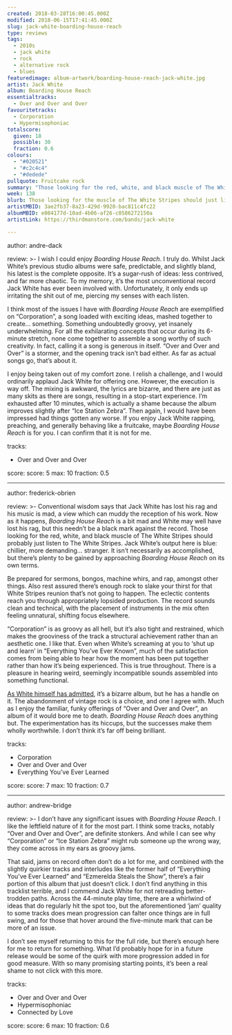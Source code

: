 ```yaml
---
created: 2018-03-28T16:00:45.000Z
modified: 2018-06-15T17:41:45.000Z
slug: jack-white-boarding-house-reach
type: reviews
tags:
  - 2010s
  - jack white
  - rock
  - alternative rock
  - blues
featuredimage: album-artwork/boarding-house-reach-jack-white.jpg
artist: Jack White
album: Boarding House Reach
essentialtracks:
  - Over and Over and Over
favouritetracks:
  - Corporation
  - Hypermisophoniac
totalscore:
  given: 18
  possible: 30
  fraction: 0.6
colours:
  - "#020521"
  - "#c2c4c4"
  - "#dedede"
pullquote: Fruitcake rock
summary: "Those looking for the red, white, and black muscle of The White Stripes should probably just listen to The White Stripes. Jack White’s output here is blue: chillier, more demanding... stranger."
week: 138
blurb: Those looking for the muscle of The White Stripes should just listen to The White Stripes. Jack White’s output here is chillier, more demanding... stranger.
artistMBID: 3ae2fb37-8a23-429d-9920-bac811c4fc22
albumMBID: e084177d-10ad-4b06-af26-c0586272150a
artistLink: https://thirdmanstore.com/bands/jack-white

---
```


author: andre-dack

review: >-
  I wish I could enjoy *Boarding House Reach*. I truly do. Whilst Jack White’s previous studio albums were safe, predictable, and slightly bland, his latest is the complete opposite. It’s a sugar-rush of ideas: less contrived, and far more chaotic. To my memory, it’s the most unconventional record Jack White has ever been involved with. Unfortunately, it only ends up irritating the shit out of me, piercing my senses with each listen.

  I think most of the issues I have with *Boarding House Reach* are exemplified on “Corporation”, a song loaded with exciting ideas, mashed together to create… something. Something undoubtedly groovy, yet insanely underwhelming. For all the exhilarating concepts that occur during its 6-minute stretch, none come together to assemble a song worthy of such creativity. In fact, calling it a song is generous in itself. “Over and Over and Over” is a stormer, and the opening track isn’t bad either. As far as actual songs go, that’s about it.

  I enjoy being taken out of my comfort zone. I relish a challenge, and I would ordinarily applaud Jack White for offering one. However, the execution is way off. The mixing is awkward, the lyrics are bizarre, and there are just as many skits as there are songs, resulting in a stop-start experience. I’m exhausted after 10 minutes, which is actually a shame because the album improves slightly after “Ice Station Zebra”. Then again, I would have been impressed had things gotten any worse. If you enjoy Jack White rapping, preaching, and generally behaving like a fruitcake, maybe *Boarding House Reach* is for you. I can confirm that it is not for me.

tracks:
  - Over and Over and Over

score:
  score: 5
  max: 10
  fraction: 0.5

---
author: frederick-obrien

review: >-
  Conventional wisdom says that Jack White has lost his rag and his music is mad, a view which can muddy the reception of his work. Now as it happens, *Boarding House Reach* is a bit mad and White may well have lost his rag, but this needn’t be a black mark against the record. Those looking for the red, white, and black muscle of The White Stripes should probably just listen to The White Stripes. Jack White’s output here is blue: chillier, more demanding… stranger. It isn’t necessarily as accomplished, but there’s plenty to be gained by approaching *Boarding House Reach* on its own terms.

  Be prepared for sermons, bongos, machine whirs, and rap, amongst other things. Also rest assured there’s enough rock to slake your thirst for that White Stripes reunion that’s not going to happen. The eclectic contents reach you through appropriately lopsided production. The record sounds clean and technical, with the placement of instruments in the mix often feeling unnatural, shifting focus elsewhere.
  
   “Corporation” is as groovy as all hell, but it’s also tight and restrained, which makes the grooviness of the track a structural achievement rather than an aesthetic one. I like that. Even when White’s screaming at you to ‘shut up and learn’ in “Everything You’ve Ever Known”, much of the satisfaction comes from being able to hear how the moment has been put together rather than how it’s being experienced. This is true throughout. There is a pleasure in hearing weird, seemingly incompatible sounds assembled into something functional.

  [As White himself has admitted](http://www.nme.com/news/music/jack-white-talks-bizarre-new-solo-album-2018-2157231), it’s a bizarre album, but he has a handle on it. The abandonment of vintage rock is a choice, and one I agree with. Much as I enjoy the familiar, funky offerings of “Over and Over and Over”, an album of it would bore me to death. *Boarding House Reach* does anything but. The experimentation has its hiccups, but the successes make them wholly worthwhile. I don’t think it’s far off being brilliant.

tracks:
  - Corporation
  - ­­Over and Over and Over
  - ­­Everything You’ve Ever Learned

score:
  score: 7
  max: 10
  fraction: 0.7

---
author: andrew-bridge

review: >-
  I don’t have any significant issues with *Boarding House Reach*. I like the leftfield nature of it for the most part. I think some tracks, notably “Over and Over and Over”, are definite stonkers. And while I can see why “Corporation” or “Ice Station Zebra” might rub someone up the wrong way, they come across in my ears as groovy jams. 
  
  That said, jams on record often don’t do a lot for me, and combined with the slightly quirkier tracks and interludes like the former half of “Everything You’ve Ever Learned” and “Ezmerelda Steals the Show”, there’s a fair portion of this album that just doesn’t click. I don’t find anything in this tracklist terrible, and I commend Jack White for not retreading better-trodden paths. Across the 44-minute play time, there are a whirlwind of ideas that do regularly hit the spot too, but the aforementioned ‘jam’ quality to some tracks does mean progression can falter once things are in full swing, and for those that hover around the five-minute mark that can be more of an issue. 
  
  I don’t see myself returning to this for the full ride, but there’s enough here for me to return for something. What I’d probably hope for in a future release would be some of the quirk with more progression added in for good measure. With so many promising starting points, it’s been a real shame to not click with this more.

tracks:
  - Over and Over and Over
  - ­­Hypermisophoniac
  - ­­Connected by Love
  
score:
  score: 6
  max: 10
  fraction: 0.6

